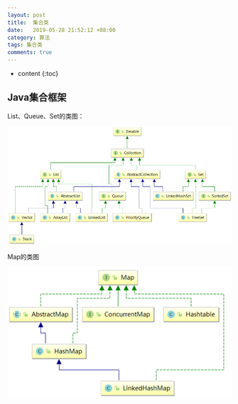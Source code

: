 ```yaml
---
layout: post
title:  集合类
date:   2019-05-28 21:52:12 +08:00
category: 算法
tags: 集合类
comments: true
---
```


* content
{:toc}























## Java集合框架

List、Queue、Set的类图：

![](https://raw.githubusercontent.com/qiuyadongsite/qiuyadongsite.github.io/master/_posts/images/javaset001.png)

Map的类图

![](https://raw.githubusercontent.com/qiuyadongsite/qiuyadongsite.github.io/master/_posts/images/javaset002.png)
